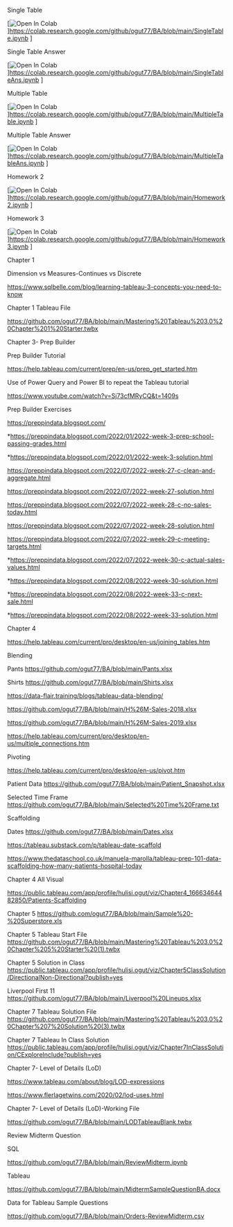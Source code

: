 Single Table

[![Open In Colab](https://colab.research.google.com/assets/colab-badge.svg)]https://colab.research.google.com/github/ogut77/BA/blob/main/SingleTable.ipynb ]

Single Table Answer

[![Open In Colab](https://colab.research.google.com/assets/colab-badge.svg)]https://colab.research.google.com/github/ogut77/BA/blob/main/SingleTableAns.ipynb ]

Multiple Table

[![Open In Colab](https://colab.research.google.com/assets/colab-badge.svg)]https://colab.research.google.com/github/ogut77/BA/blob/main/MultipleTable.ipynb ]

Multiple Table Answer

[![Open In Colab](https://colab.research.google.com/assets/colab-badge.svg)]https://colab.research.google.com/github/ogut77/BA/blob/main/MultipleTableAns.ipynb ]

Homework 2

[![Open In Colab](https://colab.research.google.com/assets/colab-badge.svg)]https://colab.research.google.com/github/ogut77/BA/blob/main/Homework2.ipynb ]

Homework 3

[![Open In Colab](https://colab.research.google.com/assets/colab-badge.svg)]https://colab.research.google.com/github/ogut77/BA/blob/main/Homework3.ipynb ]



Chapter 1

Dimension vs Measures-Continues vs Discrete

https://www.sqlbelle.com/blog/learning-tableau-3-concepts-you-need-to-know

Chapter 1 Tableau File

https://github.com/ogut77/BA/blob/main/Mastering%20Tableau%203.0%20Chapter%201%20Starter.twbx

Chapter 3- Prep Builder

Prep Builder Tutorial

https://help.tableau.com/current/prep/en-us/prep_get_started.htm

Use of Power Query and Power BI to repeat the Tableau tutorial 

https://www.youtube.com/watch?v=Sj73cfMRyCQ&t=1409s

Prep Builder Exercises

https://preppindata.blogspot.com/

*https://preppindata.blogspot.com/2022/01/2022-week-3-prep-school-passing-grades.html

*https://preppindata.blogspot.com/2022/01/2022-week-3-solution.html

https://preppindata.blogspot.com/2022/07/2022-week-27-c-clean-and-aggregate.html

https://preppindata.blogspot.com/2022/07/2022-week-27-solution.html

https://preppindata.blogspot.com/2022/07/2022-week-28-c-no-sales-today.html

https://preppindata.blogspot.com/2022/07/2022-week-28-solution.html

https://preppindata.blogspot.com/2022/07/2022-week-29-c-meeting-targets.html

*https://preppindata.blogspot.com/2022/07/2022-week-30-c-actual-sales-values.html

*https://preppindata.blogspot.com/2022/08/2022-week-30-solution.html

*https://preppindata.blogspot.com/2022/08/2022-week-33-c-next-sale.html

*https://preppindata.blogspot.com/2022/08/2022-week-33-solution.html



Chapter 4

https://help.tableau.com/current/pro/desktop/en-us/joining_tables.htm



Blending 

Pants
https://github.com/ogut77/BA/blob/main/Pants.xlsx

Shirts
https://github.com/ogut77/BA/blob/main/Shirts.xlsx

https://data-flair.training/blogs/tableau-data-blending/

https://github.com/ogut77/BA/blob/main/H%26M-Sales-2018.xlsx

https://github.com/ogut77/BA/blob/main/H%26M-Sales-2019.xlsx

https://help.tableau.com/current/pro/desktop/en-us/multiple_connections.htm

Pivoting

https://help.tableau.com/current/pro/desktop/en-us/pivot.htm

Patient Data
https://github.com/ogut77/BA/blob/main/Patient_Snapshot.xlsx

Selected Time Frame
https://github.com/ogut77/BA/blob/main/Selected%20Time%20Frame.txt



Scaffolding

Dates 
https://github.com/ogut77/BA/blob/main/Dates.xlsx

https://tableau.substack.com/p/tableau-date-scaffold

https://www.thedataschool.co.uk/manuela-marolla/tableau-prep-101-data-scaffolding-how-many-patients-hospital-today

Chapter 4 All Visual

https://public.tableau.com/app/profile/hulisi.ogut/viz/Chapter4_16663464482850/Patients-Scaffolding

Chapter 5
https://github.com/ogut77/BA/blob/main/Sample%20-%20Superstore.xls

Chapter 5 Tableau Start File
https://github.com/ogut77/BA/blob/main/Mastering%20Tableau%203.0%20Chapter%205%20Starter%20(1).twbx

Chapter 5 Solution in Class
https://public.tableau.com/app/profile/hulisi.ogut/viz/Chapter5ClassSolution/DirectionalNon-Directional?publish=yes

Liverpool First 11 
https://github.com/ogut77/BA/blob/main/Liverpool%20Lineups.xlsx

Chapter 7 Tableau Solution File
https://github.com/ogut77/BA/blob/main/Mastering%20Tableau%203.0%20Chapter%207%20Solution%20(3).twbx

Chapter 7 Tableau In Class Solution
https://public.tableau.com/app/profile/hulisi.ogut/viz/Chapter7InClassSolution/CExploreInclude?publish=yes

Chapter 7- Level of Details (LoD)

https://www.tableau.com/about/blog/LOD-expressions

https://www.flerlagetwins.com/2020/02/lod-uses.html

Chapter 7- Level of Details (LoD)-Working File

https://github.com/ogut77/BA/blob/main/LODTableauBlank.twbx

Review Midterm Question

SQL

https://github.com/ogut77/BA/blob/main/ReviewMidterm.ipynb

Tableau

https://github.com/ogut77/BA/blob/main/MidtermSampleQuestionBA.docx

Data for Tableau Sample Questions

https://github.com/ogut77/BA/blob/main/Orders-ReviewMidterm.csv
